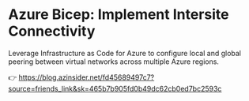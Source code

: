 # Azure Bicep: Implement Intersite Connectivity

Leverage Infrastructure as Code for Azure to configure local and global peering between virtual networks across multiple Azure regions.

👉 https://blog.azinsider.net/fd45689497c7?source=friends_link&sk=465b7b905fd0b49dc62cb0ed7bc2593c
